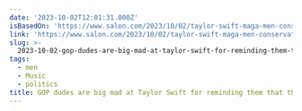 ```yaml
---
date: '2023-10-02T12:01:31.000Z'
isBasedOn: 'https://www.salon.com/2023/10/02/taylor-swift-maga-men-conservatives-mad/'
link: 'https://www.salon.com/2023/10/02/taylor-swift-maga-men-conservatives-mad/'
slug: >-
  2023-10-02-gop-dudes-are-big-mad-at-taylor-swift-for-reminding-them-that-the-ladies-do
tags:
  - men
  - Music
  - politics
title: GOP dudes are big mad at Taylor Swift for reminding them that the ladies do
---
```


